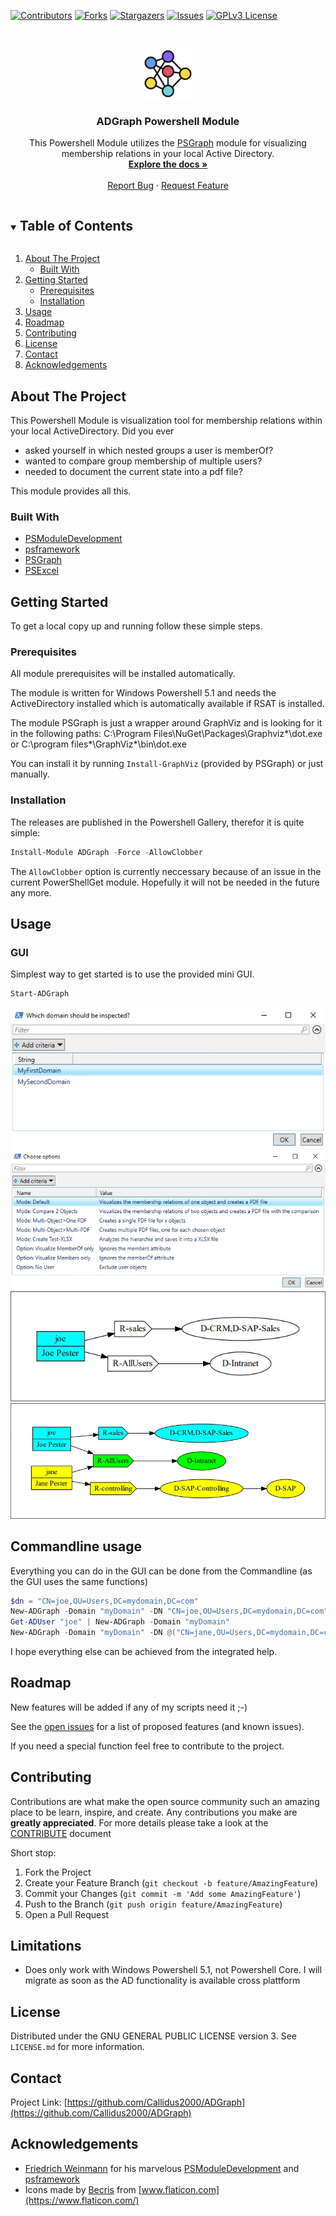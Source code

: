 ﻿<!--
*** Thanks for checking out the Best-README-Template. If you have a suggestion
*** that would make this better, please fork the repo and create a pull request
*** or simply open an issue with the tag "enhancement".
*** Thanks again! Now go create something AMAZING! :D
***
-->

<!-- PROJECT SHIELDS -->
<!--
*** I'm using markdown "reference style" links for readability.
*** Reference links are enclosed in brackets [ ] instead of parentheses ( ).
*** See the bottom of this document for the declaration of the reference variables
*** for contributors-url, forks-url, etc. This is an optional, concise syntax you may use.
*** https://www.markdownguide.org/basic-syntax/#reference-style-links
-->
[![Contributors][contributors-shield]][contributors-url]
[![Forks][forks-shield]][forks-url]
[![Stargazers][stars-shield]][stars-url]
[![Issues][issues-shield]][issues-url]
[![GPLv3 License][license-shield]][license-url]


<br />
<p align="center">
  <a href="https://github.com/Callidus2000/ADGraph">
    <img src="doc/img/neural.png" alt="Logo" width="80" height="80">
  </a>
<!-- PROJECT LOGO
-->

  <h3 align="center">ADGraph Powershell Module</h3>

  <p align="center">
    This Powershell Module utilizes the <a href="https://github.com/KevinMarquette/PSGraph/">PSGraph</a> module for visualizing membership relations in your local Active Directory.
    <br />
    <a href="https://github.com/Callidus2000/ADGraph"><strong>Explore the docs »</strong></a>
    <br />
    <br />
    <a href="https://github.com/Callidus2000/ADGraph/issues">Report Bug</a>
    ·
    <a href="https://github.com/Callidus2000/ADGraph/issues">Request Feature</a>
  </p>
</p>



<!-- TABLE OF CONTENTS -->
<details open="open">
  <summary><h2 style="display: inline-block">Table of Contents</h2></summary>
  <ol>
    <li>
      <a href="#about-the-project">About The Project</a>
      <ul>
        <li><a href="#built-with">Built With</a></li>
      </ul>
    </li>
    <li>
      <a href="#getting-started">Getting Started</a>
      <ul>
        <li><a href="#prerequisites">Prerequisites</a></li>
        <li><a href="#installation">Installation</a></li>
      </ul>
    </li>
    <li><a href="#usage">Usage</a></li>
    <li><a href="#roadmap">Roadmap</a></li>
    <li><a href="#contributing">Contributing</a></li>
    <li><a href="#license">License</a></li>
    <li><a href="#contact">Contact</a></li>
    <li><a href="#acknowledgements">Acknowledgements</a></li>
  </ol>
</details>



<!-- ABOUT THE PROJECT -->
## About The Project

This Powershell Module is visualization tool for membership relations within your local ActiveDirectory. Did you ever
* asked yourself in which nested groups a user is memberOf?
* wanted to compare group membership of multiple users?
* needed to document the current state into a pdf file?

This module provides all this.


### Built With

* [PSModuleDevelopment](https://github.com/PowershellFrameworkCollective/PSModuleDevelopment)
* [psframework](https://github.com/PowershellFrameworkCollective/psframework)
* [PSGraph](https://github.com/KevinMarquette/PSGraph/)
* [PSExcel](https://github.com/RamblingCookieMonster/PSExcel/)



<!-- GETTING STARTED -->
## Getting Started

To get a local copy up and running follow these simple steps.

### Prerequisites

All module prerequisites will be installed automatically.

The module is written for Windows Powershell 5.1 and needs the ActiveDirectory installed which is automatically available if RSAT is installed.

The module PSGraph is just a wrapper around GraphViz and is looking for it in the following paths:
C:\Program Files\NuGet\Packages\Graphviz*\dot.exe or C:\program files*\GraphViz*\bin\dot.exe

You can install it by running `Install-GraphViz` (provided by PSGraph) or just manually.

### Installation

The releases are published in the Powershell Gallery, therefor it is quite simple:
  ```powershell
  Install-Module ADGraph -Force -AllowClobber
  ```
The `AllowClobber` option is currently neccessary because of an issue in the current PowerShellGet module. Hopefully it will not be needed in the future any more.

<!-- USAGE EXAMPLES -->
## Usage
### GUI

Simplest way to get started is to use the provided mini GUI.
```powershell
Start-ADGraph
```
![Choose a domain](doc/img/choose-domain.png "Choose a domain")
![Choose your options](doc/img/choose-options.png "Choose your options")
![Details for Joe](doc/img/joe.png "Details for Joe")
![Compare Joe and Janes](doc/img/compare-joe-jane.png "Compare Joe and Janes")

## Commandline usage

Everything you can do in the GUI can be done from the Commandline (as the GUI uses the same functions)
```powershell
$dn = "CN=joe,OU=Users,DC=mydomain,DC=com"
New-ADGraph -Domain "myDomain" -DN "CN=joe,OU=Users,DC=mydomain,DC=com" -ReturnType "SinglePDF" -ShowPDF $true
Get-ADUser "joe" | New-ADGraph -Domain "myDomain"
New-ADGraph -Domain "myDomain" -DN @("CN=jane,OU=Users,DC=mydomain,DC=com","CN=joe,OU=Users,DC=mydomain,DC=com") -ReturnType "SinglePDF" -ShowPDF $true

```

I hope everything else can be achieved from the integrated help.

<!-- ROADMAP -->
## Roadmap
New features will be added if any of my scripts need it ;-)

See the [open issues](https://github.com/Callidus2000/ADGraph/issues) for a list of proposed features (and known issues).

If you need a special function feel free to contribute to the project.

<!-- CONTRIBUTING -->
## Contributing

Contributions are what make the open source community such an amazing place to be learn, inspire, and create. Any contributions you make are **greatly appreciated**. For more details please take a look at the [CONTRIBUTE](docs/CONTRIBUTING.md#Contributing-to-this-repository) document

Short stop:

1. Fork the Project
2. Create your Feature Branch (`git checkout -b feature/AmazingFeature`)
3. Commit your Changes (`git commit -m 'Add some AmazingFeature'`)
4. Push to the Branch (`git push origin feature/AmazingFeature`)
5. Open a Pull Request


## Limitations
* Does only work with Windows Powershell 5.1, not Powershell Core. I will migrate as soon as the AD functionality is available cross plattform

<!-- LICENSE -->
## License

Distributed under the GNU GENERAL PUBLIC LICENSE version 3. See `LICENSE.md` for more information.



<!-- CONTACT -->
## Contact


Project Link: [https://github.com/Callidus2000/ADGraph](https://github.com/Callidus2000/ADGraph)



<!-- ACKNOWLEDGEMENTS -->
## Acknowledgements

* [Friedrich Weinmann](https://github.com/FriedrichWeinmann) for his marvelous [PSModuleDevelopment](https://github.com/PowershellFrameworkCollective/PSModuleDevelopment) and [psframework](https://github.com/PowershellFrameworkCollective/psframework)
* Icons  made by [Becris](https://www.flaticon.com/authors/becris) from [www.flaticon.com](https://www.flaticon.com/)





<!-- MARKDOWN LINKS & IMAGES -->
<!-- https://www.markdownguide.org/basic-syntax/#reference-style-links -->
[contributors-shield]: https://img.shields.io/github/contributors/Callidus2000/ADGraph.svg?style=for-the-badge
[contributors-url]: https://github.com/Callidus2000/ADGraph/graphs/contributors
[forks-shield]: https://img.shields.io/github/forks/Callidus2000/ADGraph.svg?style=for-the-badge
[forks-url]: https://github.com/Callidus2000/ADGraph/network/members
[stars-shield]: https://img.shields.io/github/stars/Callidus2000/ADGraph.svg?style=for-the-badge
[stars-url]: https://github.com/Callidus2000/ADGraph/stargazers
[issues-shield]: https://img.shields.io/github/issues/Callidus2000/ADGraph.svg?style=for-the-badge
[issues-url]: https://github.com/Callidus2000/ADGraph/issues
[license-shield]: https://img.shields.io/github/license/Callidus2000/ADGraph.svg?style=for-the-badge
[license-url]: https://github.com/Callidus2000/ADGraph/blob/master/LICENSE

